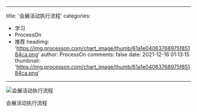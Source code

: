 
---
title: '会展活动执行流程'
categories: 
 - 学习
 - ProcessOn
 - 推荐
headimg: 'https://img.processon.com/chart_image/thumb/61a1e04063768975f85184ca.png'
author: ProcessOn
comments: false
date: 2021-12-16 01:13:15
thumbnail: 'https://img.processon.com/chart_image/thumb/61a1e04063768975f85184ca.png'
---

<div>   
<img class="thumb" alt="会展活动执行流程" src="https://img.processon.com/chart_image/thumb/61a1e04063768975f85184ca.png" referrerpolicy="no-referrer">
<p>会展活动执行流程</p>  
</div>
            
